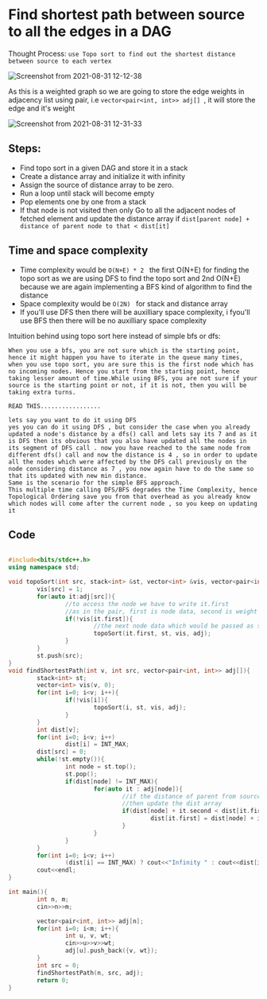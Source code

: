 # Find shortest path between source to all the edges in a DAG

Thought Process: ```use Topo sort to find out the shortest distance between source to each vertex ```

![Screenshot from 2021-08-31 12-12-38](https://user-images.githubusercontent.com/42698268/131455054-1f7e170c-70ee-45e4-bbed-d9517287e6bb.png)


As this is a weighted graph so we are going to store the edge weights in adjacency list using pair, i.e ```vector<pair<int, int>> adj[] ```, it will store the edge and it's weight


![Screenshot from 2021-08-31 12-31-33](https://user-images.githubusercontent.com/42698268/131457721-0eae33f3-96c7-4a2c-b885-6a2fd6947cc2.png)

## Steps:
* Find topo sort in a given DAG and store it in a stack
* Create a distance array and initialize it with infinity
* Assign the source of distance array to be zero.
* Run a loop until stack will become empty
* Pop elements one by one from a stack
* If that node is not visited then only Go to all the adjacent nodes of fetched element and update the distance array if ```dist[parent node] + distance of parent node to that < dist[it] ```

## Time and space complexity
* Time complexity would be ```O(N+E) * 2 ``` the first O(N+E) for finding the topo sort as we are using DFS to find the topo sort and 2nd O(N+E) because we are again implementing a BFS kind of algorithm to find the distance
* Space complexity would be ```O(2N) ``` for stack and distance array
* If you'll use DFS then there will be auxilliary space complexity, i fyou'll use BFS then there will be no auxilliary space complexity

Intuition behind using topo sort here instead of simple bfs or dfs:

``` When you use a bfs, you are not sure which is the starting point, hence it might happen you have to iterate in the queue many times, when you use topo sort, you are sure this is the first node which has no incoming nodes. Hence you start from the starting point, hence taking lesser amount of time.While using BFS, you are not sure if your source is the starting point or not, if it is not, then you will be taking extra turns. ```


``` For all who are wondering the intution behind Topological sorting and why haven't we use simple DFS or BFS from the source node instead .
READ THIS.................

lets say you want to do it using DFS
yes you can do it using DFS , but consider the case when you already updated a node's distance by a dfs() call and lets say its 7 and as it is DFS then its obvious that you also have updated all the nodes in its segment of DFS call . now you have reached to the same node from different dfs() call and now the distance is 4 , so in order to update all the nodes which were affected by the DFS call previously on the node considering distance as 7 , you now again have to do the same so that its updated with new min distance.
Same is the scenario for the simple BFS approach.
This multiple time calling DFS/BFS degrades the Time Complexity, hence Topological Ordering save you from that overhead as you already know which nodes will come after the current node , so you keep on updating it 
```

## Code

```cpp

#include<bits/stdc++.h>
using namespace std;

void topoSort(int src, stack<int> &st, vector<int> &vis, vector<pair<int, int>> adj[]){
        vis[src] = 1;
        for(auto it:adj[src]){
                //to access the node we have to write it.first
                //as in the pair, first is node data, second is weight
                if(!vis[it.first]){
                        //the next node data which would be passed as source would be it.first
                        topoSort(it.first, st, vis, adj);
                }
        }
        st.push(src);
}
void findShortestPath(int v, int src, vector<pair<int, int>> adj[]){
        stack<int> st;
        vector<int> vis(v, 0);
        for(int i=0; i<v; i++){
                if(!vis[i]){
                        topoSort(i, st, vis, adj);
                }
        }
        int dist[v];
        for(int i=0; i<v; i++)
                dist[i] = INT_MAX;
        dist[src] = 0;
        while(!st.empty()){
                int node = st.top();
                st.pop();
                if(dist[node] != INT_MAX){
                        for(auto it : adj[node]){
                                //if the distance of parent from source + dist of current edge is less than the distance already stored in the dist array
                                //then update the dist array
                                if(dist[node] + it.second < dist[it.first]){ //for the name of the node you've to write it.first
                                        dist[it.first] = dist[node] + it.second;
                                }
                        }
                }
        }
        for(int i=0; i<v; i++)
                (dist[i] == INT_MAX) ? cout<<"Infinity " : cout<<dist[i]<<" ";
        cout<<endl;
}

int main(){
        int n, m;
        cin>>n>>m;

        vector<pair<int, int>> adj[n];
        for(int i=0; i<m; i++){
                int u, v, wt;
                cin>>u>>v>>wt;
                adj[u].push_back({v, wt});
        }
        int src = 0;
        findShortestPath(n, src, adj);
        return 0;
}



```


























